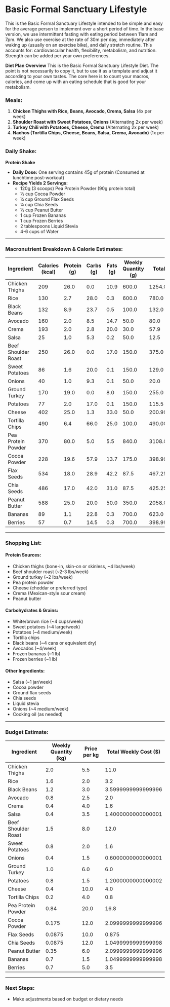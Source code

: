 # Basic Formal Sanctuary Lifestyle
This is the Basic Formal Sanctuary Lifestyle intended to be simple and easy for the average person to implement over a short period of time. In the base version, we use intermittent fasting with eating period between 11am and 7pm. We also use exercise at the rate of 30m per day, immediately after waking up (usually on an exercise bike), and daily stretch routine. This accounts for: cardiovascular health, flexibility, metabolism, and nutrition. Strength can be added per your own preferences. 


**Diet Plan Overview**
This is the Basic Formal Sanctuary Lifestyle Diet. The point is not necessarily to copy it, but to use it as a template and adjust it according to your own tastes. The core here is to count your macros, calories, and come up with an eating schedule that is good for your metabolism. 

### Meals:
1. **Chicken Thighs with Rice, Beans, Avocado, Crema, Salsa** (4x per week)
2. **Shoulder Roast with Sweet Potatoes, Onions** (Alternating 2x per week)
3. **Turkey Chili with Potatoes, Cheese, Crema** (Alternating 2x per week)
4. **Nachos (Tortilla Chips, Cheese, Beans, Salsa, Crema, Avocado)** (1x per week)

### Daily Shake:
**Protein Shake**
- **Daily Dose:** One serving contains 45g of protein (Consumed at lunchtime post-workout)
- **Recipe Yields 2 Servings:**
  - 120g (3 scoops) Pea Protein Powder (90g protein total)
  - ½ cup Cocoa Powder
  - ¼ cup Ground Flax Seeds
  - ¼ cup Chia Seeds
  - ½ cup Peanut Butter
  - 1 cup Frozen Bananas
  - 1 cup Frozen Berries
  - 2 tablespoons Liquid Stevia
  - 4-6 cups of Water

---

### **Macronutrient Breakdown & Calorie Estimates:**
|Ingredient         |Calories (kcal)|Protein (g)|Carbs (g)|Fats (g)|Weekly Quantity (g)|Total Calories (kcal)|Total Protein (g) |Total Carbs (g)   |Total Fats (g)    |
|-------------------|---------------|-----------|---------|--------|-------------------|---------------------|------------------|------------------|------------------|
|Chicken Thighs     |209            |26.0       |0.0      |10.9    |600.0              |1254.0               |156.0             |0.0               |65.4              |
|Rice               |130            |2.7        |28.0     |0.3     |600.0              |780.0                |16.200000000000003|168.00000000000003|1.8               |
|Black Beans        |132            |8.9        |23.7     |0.5     |100.0              |132.0                |8.9               |23.7              |0.5               |
|Avocado            |160            |2.0        |8.5      |14.7    |50.0               |80.0                 |1.0               |4.25              |7.35              |
|Crema              |193            |2.0        |2.8      |20.0    |30.0               |57.9                 |0.6               |0.8399999999999999|6.0               |
|Salsa              |25             |1.0        |5.3      |0.2     |50.0               |12.5                 |0.5               |2.65              |0.1               |
|Beef Shoulder Roast|250            |26.0       |0.0      |17.0    |150.0              |375.0                |39.0              |0.0               |25.500000000000004|
|Sweet Potatoes     |86             |1.6        |20.0     |0.1     |150.0              |129.0                |2.4               |30.0              |0.15              |
|Onions             |40             |1.0        |9.3      |0.1     |50.0               |20.0                 |0.5               |4.65              |0.05              |
|Ground Turkey      |170            |19.0       |0.0      |8.0     |150.0              |255.0                |28.5              |0.0               |12.0              |
|Potatoes           |77             |2.0        |17.0     |0.1     |150.0              |115.5                |3.0               |25.500000000000004|0.15              |
|Cheese             |402            |25.0       |1.3      |33.0    |50.0               |200.99999999999997   |12.5              |0.65              |16.5              |
|Tortilla Chips     |490            |6.4        |66.0     |25.0    |100.0              |490.00000000000006   |6.4               |66.0              |25.0              |
|Pea Protein Powder |370            |80.0       |5.0      |5.5     |840.0              |3108.0               |672.0             |42.0              |46.2              |
|Cocoa Powder       |228            |19.6       |57.9     |13.7    |175.0              |398.99999999999994   |34.300000000000004|101.32499999999999|23.974999999999998|
|Flax Seeds         |534            |18.0       |28.9     |42.2    |87.5               |467.25               |15.75             |25.287499999999998|36.925000000000004|
|Chia Seeds         |486            |17.0       |42.0     |31.0    |87.5               |425.25               |14.875000000000002|36.75             |27.125            |
|Peanut Butter      |588            |25.0       |20.0     |50.0    |350.0              |2058.0               |87.5              |70.0              |175.0             |
|Bananas            |89             |1.1        |22.8     |0.3     |700.0              |623.0                |7.700000000000001 |159.6             |2.1               |
|Berries            |57             |0.7        |14.5     |0.3     |700.0              |398.99999999999994   |4.8999999999999995|101.5             |2.1               |



---

### **Shopping List:**
#### **Protein Sources:**
- Chicken thighs (bone-in, skin-on or skinless, ~4 lbs/week)
- Beef shoulder roast (~2-3 lbs/week)
- Ground turkey (~2 lbs/week)
- Pea protein powder
- Cheese (cheddar or preferred type)
- Crema (Mexican-style sour cream)
- Peanut butter

#### **Carbohydrates & Grains:**
- White/brown rice (~4 cups/week)
- Sweet potatoes (~4 large/week)
- Potatoes (~4 medium/week)
- Tortilla chips
- Black beans (~4 cans or equivalent dry)
- Avocados (~4/week)
- Frozen bananas (~1 lb)
- Frozen berries (~1 lb)

#### **Other Ingredients:**
- Salsa (~1 jar/week)
- Cocoa powder
- Ground flax seeds
- Chia seeds
- Liquid stevia
- Onions (~4 medium/week)
- Cooking oil (as needed)

---

### **Budget Estimate:**
|Ingredient         |Weekly Quantity (kg)|Price per kg|Total Weekly Cost ($)|
|-------------------|--------------------|------------|---------------------|
|Chicken Thighs     |2.0                 |5.5         |11.0                 |
|Rice               |1.6                 |2.0         |3.2                  |
|Black Beans        |1.2                 |3.0         |3.5999999999999996   |
|Avocado            |0.8                 |2.5         |2.0                  |
|Crema              |0.4                 |4.0         |1.6                  |
|Salsa              |0.4                 |3.5         |1.4000000000000001   |
|Beef Shoulder Roast|1.5                 |8.0         |12.0                 |
|Sweet Potatoes     |0.8                 |2.0         |1.6                  |
|Onions             |0.4                 |1.5         |0.6000000000000001   |
|Ground Turkey      |1.0                 |6.0         |6.0                  |
|Potatoes           |0.8                 |1.5         |1.2000000000000002   |
|Cheese             |0.4                 |10.0        |4.0                  |
|Tortilla Chips     |0.2                 |4.0         |0.8                  |
|Pea Protein Powder |0.84                |20.0        |16.8                 |
|Cocoa Powder       |0.175               |12.0        |2.0999999999999996   |
|Flax Seeds         |0.0875              |10.0        |0.875                |
|Chia Seeds         |0.0875              |12.0        |1.0499999999999998   |
|Peanut Butter      |0.35                |6.0         |2.0999999999999996   |
|Bananas            |0.7                 |1.5         |1.0499999999999998   |
|Berries            |0.7                 |5.0         |3.5                  |


---

### **Next Steps:**
- Make adjustments based on budget or dietary needs

